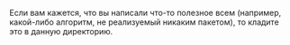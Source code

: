 Если вам кажется, что вы написали что-то полезное всем (например, какой-либо алгоритм, не реализуемый никаким пакетом),
то кладите это в данную директорию.